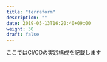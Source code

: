 ```yaml
---
title: "terraform"
description: ""
date: 2019-05-13T16:20:40+09:00
weight: 30
draft: false
---
```

ここではCI/CDの実践構成を記載します